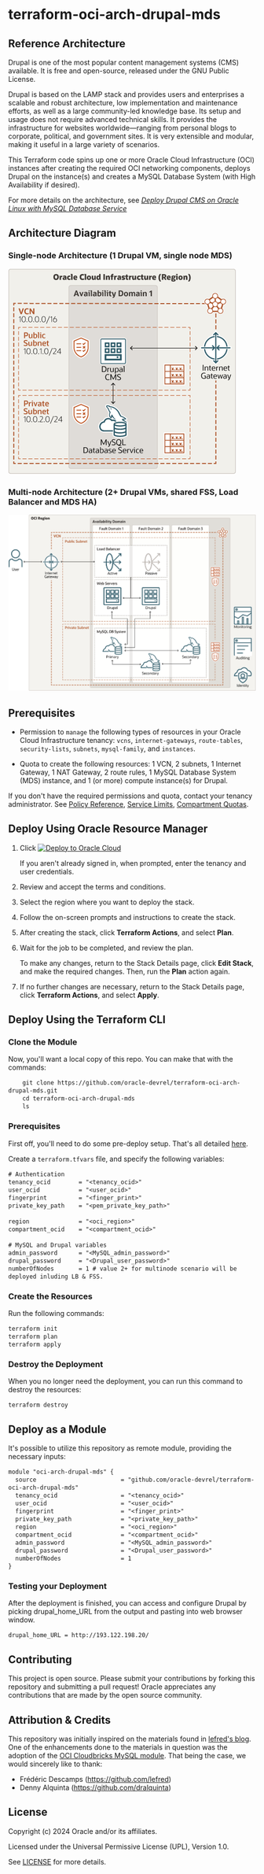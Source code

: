 # terraform-oci-arch-drupal-mds

## Reference Architecture

Drupal is one of the most popular content management systems (CMS) available. It is free and open-source, released under the GNU Public License. 

Drupal is based on the LAMP stack and provides users and enterprises a scalable and robust architecture, low implementation and maintenance efforts, as well as a large community-led knowledge base. Its setup and usage does not require advanced technical skills. It provides the infrastructure for websites worldwide—ranging from personal blogs to corporate, political, and government sites. It is very extensible and modular, making it useful in a large variety of scenarios.

This Terraform code spins up one or more Oracle Cloud Infrastructure (OCI) instances after creating the required OCI networking components, deploys Drupal on the instance(s) and creates a MySQL Database System (with High Availability if desired).

For more details on the architecture, see [_Deploy Drupal CMS on Oracle Linux with MySQL Database Service_](https://docs.oracle.com/en/solutions/drupal-with-mds/)

## Architecture Diagram 

### Single-node Architecture (1 Drupal VM, single node MDS)

![](./images/architecture-deploy-drupal-mds_single-node.png)

### Multi-node Architecture (2+ Drupal VMs, shared FSS, Load Balancer and MDS HA)

![](./images/architecture-deploy-drupal-mds_multi-node.png)

## Prerequisites

- Permission to `manage` the following types of resources in your Oracle Cloud Infrastructure tenancy: `vcns`, `internet-gateways`, `route-tables`, `security-lists`, `subnets`, `mysql-family`, and `instances`.

- Quota to create the following resources: 1 VCN, 2 subnets, 1 Internet Gateway, 1 NAT Gateway, 2 route rules, 1 MySQL Database System (MDS) instance, and 1 (or more) compute instance(s) for Drupal.

If you don't have the required permissions and quota, contact your tenancy administrator. See [Policy Reference](https://docs.cloud.oracle.com/en-us/iaas/Content/Identity/Reference/policyreference.htm), [Service Limits](https://docs.cloud.oracle.com/en-us/iaas/Content/General/Concepts/servicelimits.htm), [Compartment Quotas](https://docs.cloud.oracle.com/iaas/Content/General/Concepts/resourcequotas.htm).

## Deploy Using Oracle Resource Manager

1. Click [![Deploy to Oracle Cloud](https://oci-resourcemanager-plugin.plugins.oci.oraclecloud.com/latest/deploy-to-oracle-cloud.svg)](https://cloud.oracle.com/resourcemanager/stacks/create?region=home&zipUrl=https://github.com/oracle-devrel/terraform-oci-arch-drupal-mds/releases/latest/download/terraform-oci-arch-drupal-mds-stack-latest.zip)


    If you aren't already signed in, when prompted, enter the tenancy and user credentials.

2. Review and accept the terms and conditions.

3. Select the region where you want to deploy the stack.

4. Follow the on-screen prompts and instructions to create the stack.

5. After creating the stack, click **Terraform Actions**, and select **Plan**.

6. Wait for the job to be completed, and review the plan.

    To make any changes, return to the Stack Details page, click **Edit Stack**, and make the required changes. Then, run the **Plan** action again.

7. If no further changes are necessary, return to the Stack Details page, click **Terraform Actions**, and select **Apply**. 

## Deploy Using the Terraform CLI

### Clone the Module

Now, you'll want a local copy of this repo. You can make that with the commands:

```
    git clone https://github.com/oracle-devrel/terraform-oci-arch-drupal-mds.git
    cd terraform-oci-arch-drupal-mds
    ls
```

### Prerequisites
First off, you'll need to do some pre-deploy setup.  That's all detailed [here](https://github.com/cloud-partners/oci-prerequisites).

Create a `terraform.tfvars` file, and specify the following variables:

```
# Authentication
tenancy_ocid        = "<tenancy_ocid>"
user_ocid           = "<user_ocid>"
fingerprint         = "<finger_print>"
private_key_path    = "<pem_private_key_path>"

region              = "<oci_region>"
compartment_ocid    = "<compartment_ocid>"

# MySQL and Drupal variables
admin_password      = "<MySQL_admin_password>"
drupal_password     = "<Drupal_user_password>"
numberOfNodes       = 1 # value 2+ for multinode scenario will be deployed inluding LB & FSS.
````

### Create the Resources
Run the following commands:

    terraform init
    terraform plan
    terraform apply

### Destroy the Deployment
When you no longer need the deployment, you can run this command to destroy the resources:

    terraform destroy

## Deploy as a Module
It's possible to utilize this repository as remote module, providing the necessary inputs:

```
module "oci-arch-drupal-mds" {
  source                        = "github.com/oracle-devrel/terraform-oci-arch-drupal-mds"
  tenancy_ocid                  = "<tenancy_ocid>"
  user_ocid                     = "<user_ocid>"
  fingerprint                   = "<finger_print>"
  private_key_path              = "<private_key_path>"
  region                        = "<oci_region>"
  compartment_ocid              = "<compartment_ocid>"
  admin_password                = "<MySQL_admin_password>"
  drupal_password               = "<Drupal_user_password>"
  numberOfNodes                 = 1 
}
```

### Testing your Deployment
After the deployment is finished, you can access and configure Drupal by picking drupal_home_URL from the output and pasting into web browser window.

````
drupal_home_URL = http://193.122.198.20/
`````

## Contributing
This project is open source.  Please submit your contributions by forking this repository and submitting a pull request!  Oracle appreciates any contributions that are made by the open source community.

## Attribution & Credits
This repository was initially inspired on the materials found in [lefred's blog](https://lefred.be/content/deploying-drupal-in-oci-using-mds-the-easy-way/). One of the enhancements done to the materials in question was the adoption of the [OCI Cloudbricks MySQL module](https://github.com/oracle-devrel/terraform-oci-cloudbricks-mysql-database).
That being the case, we would sincerely like to thank:
- Frédéric Descamps (https://github.com/lefred)
- Denny Alquinta (https://github.com/dralquinta)

## License
Copyright (c) 2024 Oracle and/or its affiliates.

Licensed under the Universal Permissive License (UPL), Version 1.0.

See [LICENSE](LICENSE) for more details.
